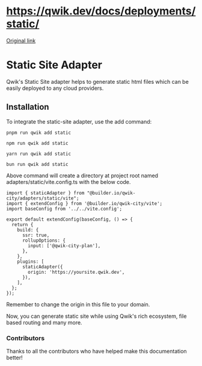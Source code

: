 # https://qwik.dev/docs/deployments/static/

[Original link](https://qwik.dev/docs/deployments/static/)

# Static Site Adapter

Qwik's Static Site adapter helps to generate static html files which can be easily deployed to any cloud providers.

## Installation

To integrate the static-site adapter, use the add command:

```
pnpm run qwik add static
```

```
npm run qwik add static
```

```
yarn run qwik add static
```

```
bun run qwik add static
```

Above command will create a directory at project root named adapters/static/vite.config.ts with the below code.

```
import { staticAdapter } from "@builder.io/qwik-city/adapters/static/vite";
import { extendConfig } from '@builder.io/qwik-city/vite';
import baseConfig from '../../vite.config';
 
export default extendConfig(baseConfig, () => {
  return {
    build: {
      ssr: true,
      rollupOptions: {
        input: ['@qwik-city-plan'],
      },
    },
    plugins: [
      staticAdapter({
        origin: 'https://yoursite.qwik.dev',
      }),
    ],
  };
});
```

Remember to change the origin in this file to your domain.

Now, you can generate static site while using Qwik's rich ecosystem, file based routing and many more.

### Contributors

Thanks to all the contributors who have helped make this documentation better!

